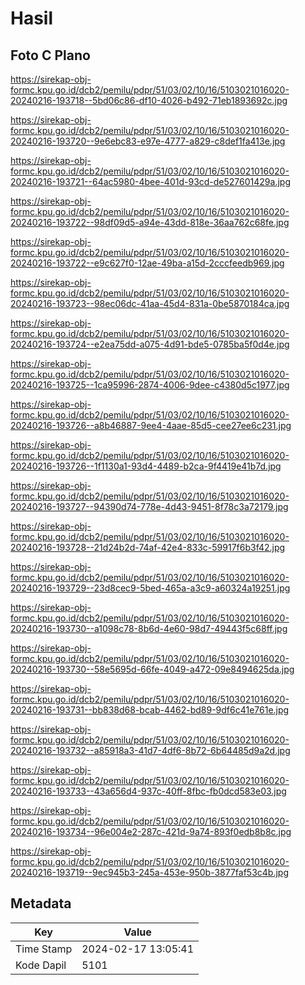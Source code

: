 # Hasil

## Foto C Plano

https://sirekap-obj-formc.kpu.go.id/dcb2/pemilu/pdpr/51/03/02/10/16/5103021016020-20240216-193718--5bd06c86-df10-4026-b492-71eb1893692c.jpg

https://sirekap-obj-formc.kpu.go.id/dcb2/pemilu/pdpr/51/03/02/10/16/5103021016020-20240216-193720--9e6ebc83-e97e-4777-a829-c8def1fa413e.jpg

https://sirekap-obj-formc.kpu.go.id/dcb2/pemilu/pdpr/51/03/02/10/16/5103021016020-20240216-193721--64ac5980-4bee-401d-93cd-de527601429a.jpg

https://sirekap-obj-formc.kpu.go.id/dcb2/pemilu/pdpr/51/03/02/10/16/5103021016020-20240216-193722--98df09d5-a94e-43dd-818e-36aa762c68fe.jpg

https://sirekap-obj-formc.kpu.go.id/dcb2/pemilu/pdpr/51/03/02/10/16/5103021016020-20240216-193722--e9c627f0-12ae-49ba-a15d-2cccfeedb969.jpg

https://sirekap-obj-formc.kpu.go.id/dcb2/pemilu/pdpr/51/03/02/10/16/5103021016020-20240216-193723--98ec06dc-41aa-45d4-831a-0be5870184ca.jpg

https://sirekap-obj-formc.kpu.go.id/dcb2/pemilu/pdpr/51/03/02/10/16/5103021016020-20240216-193724--e2ea75dd-a075-4d91-bde5-0785ba5f0d4e.jpg

https://sirekap-obj-formc.kpu.go.id/dcb2/pemilu/pdpr/51/03/02/10/16/5103021016020-20240216-193725--1ca95996-2874-4006-9dee-c4380d5c1977.jpg

https://sirekap-obj-formc.kpu.go.id/dcb2/pemilu/pdpr/51/03/02/10/16/5103021016020-20240216-193726--a8b46887-9ee4-4aae-85d5-cee27ee6c231.jpg

https://sirekap-obj-formc.kpu.go.id/dcb2/pemilu/pdpr/51/03/02/10/16/5103021016020-20240216-193726--1f1130a1-93d4-4489-b2ca-9f4419e41b7d.jpg

https://sirekap-obj-formc.kpu.go.id/dcb2/pemilu/pdpr/51/03/02/10/16/5103021016020-20240216-193727--94390d74-778e-4d43-9451-8f78c3a72179.jpg

https://sirekap-obj-formc.kpu.go.id/dcb2/pemilu/pdpr/51/03/02/10/16/5103021016020-20240216-193728--21d24b2d-74af-42e4-833c-59917f6b3f42.jpg

https://sirekap-obj-formc.kpu.go.id/dcb2/pemilu/pdpr/51/03/02/10/16/5103021016020-20240216-193729--23d8cec9-5bed-465a-a3c9-a60324a19251.jpg

https://sirekap-obj-formc.kpu.go.id/dcb2/pemilu/pdpr/51/03/02/10/16/5103021016020-20240216-193730--a1098c78-8b6d-4e60-98d7-49443f5c68ff.jpg

https://sirekap-obj-formc.kpu.go.id/dcb2/pemilu/pdpr/51/03/02/10/16/5103021016020-20240216-193730--58e5695d-66fe-4049-a472-09e8494625da.jpg

https://sirekap-obj-formc.kpu.go.id/dcb2/pemilu/pdpr/51/03/02/10/16/5103021016020-20240216-193731--bb838d68-bcab-4462-bd89-9df6c41e761e.jpg

https://sirekap-obj-formc.kpu.go.id/dcb2/pemilu/pdpr/51/03/02/10/16/5103021016020-20240216-193732--a85918a3-41d7-4df6-8b72-6b64485d9a2d.jpg

https://sirekap-obj-formc.kpu.go.id/dcb2/pemilu/pdpr/51/03/02/10/16/5103021016020-20240216-193733--43a656d4-937c-40ff-8fbc-fb0dcd583e03.jpg

https://sirekap-obj-formc.kpu.go.id/dcb2/pemilu/pdpr/51/03/02/10/16/5103021016020-20240216-193734--96e004e2-287c-421d-9a74-893f0edb8b8c.jpg

https://sirekap-obj-formc.kpu.go.id/dcb2/pemilu/pdpr/51/03/02/10/16/5103021016020-20240216-193719--9ec945b3-245a-453e-950b-3877faf53c4b.jpg


## Metadata

| Key        | Value               |
| ---------- | ------------------- |
| Time Stamp | 2024-02-17 13:05:41 |
| Kode Dapil | 5101                |



